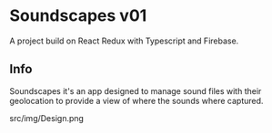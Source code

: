 # Soundscapes v01

A project build on React Redux with Typescript and Firebase.

## Info

Soundscapes it's an app designed to manage sound files with their geolocation to provide a view of where the sounds where captured.

src/img/Design.png